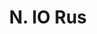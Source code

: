 ---
title: "N. IO Rus"
permalink: "/edition/plant010/"
plant-name: "N. IO Rus"
plant-number: "010"
plant-xml: "/assets/xml/plant010.xml"
plant-img1: "/assets/img/plant010_verso.jpg"
plant-img2: "/assets/img/plant010.jpg"
plant-title: "N. IO Rus"
plant-wfo-link: ""
plant-kew-link: ""
plant-taxon-content: "Rhus Coriaria L."
layout: single-xml
---